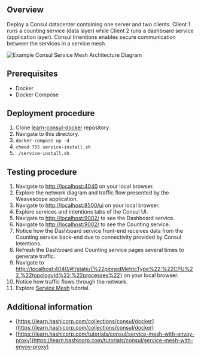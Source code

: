 ## Overview

Deploy a Consul datacenter containing one server and two clients. 
Client 1 runs a counting service (data layer) while Client 2 runs a dashboard service (application layer).
Consul Intentions enables secure communication between the services in a service mesh.

![Example Consul Service Mesh Architecture Diagram](https://learn.hashicorp.com/img/consul/connect-getting-started/consul_connect_demo_service_flow.png)

## Prerequisites

- Docker
- Docker Compose

## Deployment procedure

1. Clone [learn-consul-docker](https://github.com/hashicorp/learn-consul-docker) repository.
2. Navigate to this directory.
3. `docker-compose up -d`
4. `chmod 755 service-install.sh`
5. `./service-install.sh`

## Testing procedure

1. Navigate to [http://localhost:4040](http://localhost:4040) on your local browser.
2. Explore the network diagram and traffic flow presented by the Weavescope application.
3. Navigate to [http://localhost:8500/ui](http://localhost:8500/ui/) on your local browser.
4. Explore services and intentions tabs of the Consul UI.
5. Navigate to [http://localhost:9002/](http://localhost:9002/) to see the Dashboard service. 
6. Navigate to [http://localhost:9002/](http://localhost:9002/) to see the Counting service.
7. Notice how the Dashboard service front-end receives data from the Counting service back-end due to connectivity provided by Consul Intentions. 
8. Refresh the Dashboard and Counting service pages several times to generate traffic.
9. Navigate to [http://localhost:4040/#!/state/{%22pinnedMetricType%22:%22CPU%22,%22topologyId%22:%22processes%22}](http://localhost:4040/#!/state/{%22pinnedMetricType%22:%22CPU%22,%22topologyId%22:%22processes%22}) on your local browser.
10. Notice how traffic flows through the network.
11. Explore [Service Mesh](https://learn.hashicorp.com/tutorials/consul/service-mesh-with-envoy-proxy) tutorial.

## Additional information

- [https://learn.hashicorp.com/collections/consul/docker](https://learn.hashicorp.com/collections/consul/docker)
- [https://learn.hashicorp.com/tutorials/consul/service-mesh-with-envoy-proxy](https://learn.hashicorp.com/tutorials/consul/service-mesh-with-envoy-proxy)